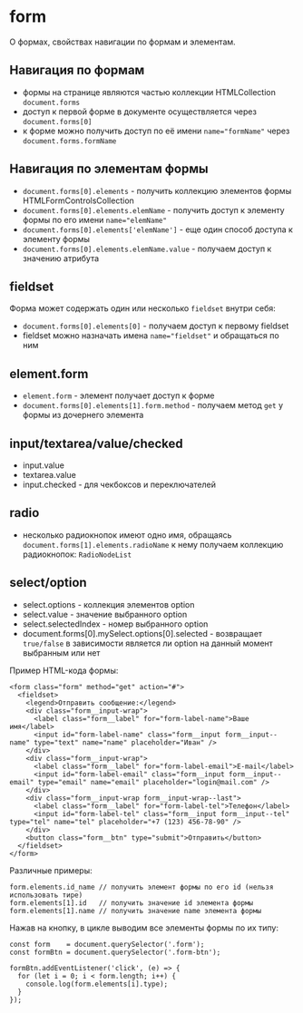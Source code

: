 # form
О формах, свойствах навигации по формам и элементам.

## Навигация по формам
- формы на странице являются частью коллекции HTMLCollection `document.forms`
- доступ к первой форме в документе осуществляется через `document.forms[0]`
- к форме можно получить доступ по её имени `name="formName"` через  `document.forms.formName`

## Навигация по элементам формы
- `document.forms[0].elements` - получить коллекцию элементов формы HTMLFormControlsCollection
- `document.forms[0].elements.elemName` - получить доступ к элементу формы по его имени `name="elemName"`
- `document.forms[0].elements['elemName']` - еще один способ доступа к элементу формы
- `document.forms[0].elements.elemName.value` - получаем доступ к значению атрибута

## fieldset
Форма может содержать один или несколько `fieldset` внутри себя:
- `document.forms[0].elements[0]` - получаем доступ к первому fieldset
- fieldset можно назначать имена `name="fieldset"` и обращаться по ним

## element.form
- `element.form` - элемент получает доступ к форме
- `document.forms[0].elements[1].form.method` - получаем метод `get` у формы из дочернего элемента

## input/textarea/value/checked
- input.value
- textarea.value
- input.checked - для чекбоксов и переключателей

## radio
- несколько радиокнопок имеют одно имя, обращаясь `document.forms[1].elements.radioName` к нему получаем коллекцию радиокнопок: `RadioNodeList`

## select/option
- select.options       - коллекция элементов option
- select.value         - значение выбранного option
- select.selectedIndex - номер выбранного option
- document.forms[0].mySelect.options[0].selected - возвращает `true/false` в зависимости является ли option на данный момент выбранным или нет

Пример HTML-кода формы:

    <form class="form" method="get" action="#">
      <fieldset>
        <legend>Отправить сообщение:</legend>
        <div class="form__input-wrap">
          <label class="form__label" for="form-label-name">Ваше имя</label>
          <input id="form-label-name" class="form__input form__input--name" type="text" name="name" placeholder="Иван" />
        </div>
        <div class="form__input-wrap">
          <label class="form__label" for="form-label-email">E-mail</label>
          <input id="form-label-email" class="form__input form__input--email" type="email" name="email" placeholder="login@mail.com" />
        </div>
        <div class="form__input-wrap form__input-wrap--last">
          <label class="form__label" for="form-label-tel">Телефон</label>
          <input id="form-label-tel" class="form__input form__input--tel" type="tel" name="tel" placeholder="+7 (123) 456-78-90" />
        </div>
        <button class="form__btn" type="submit">Отправить</button>
      </fieldset>
    </form>

Различные примеры:

    form.elements.id_name // получить элемент формы по его id (нельзя использовать тире)
    form.elements[1].id   // получить значение id элемента формы
    form.elements[1].name // получить значение name элемента формы

Нажав на кнопку, в цикле выводим все элементы формы по их типу:

    const form    = document.querySelector('.form');
    const formBtn = document.querySelector('.form-btn');

    formBtn.addEventListener('click', (e) => {
      for (let i = 0; i < form.length; i++) {
        console.log(form.elements[i].type);
      }
    });
